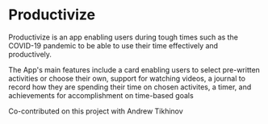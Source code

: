# Productivize
Productivize is an app enabling users during tough times such as the COVID-19 pandemic to be able to use their time effectively and productively. 

The App's main features include a card enabling users to select pre-written activities or choose their own, support for watching videos, a journal to record how they are spending their time on chosen activites, a timer, and achievements for accomplishment on time-based goals

Co-contributed on this project with Andrew Tikhinov

